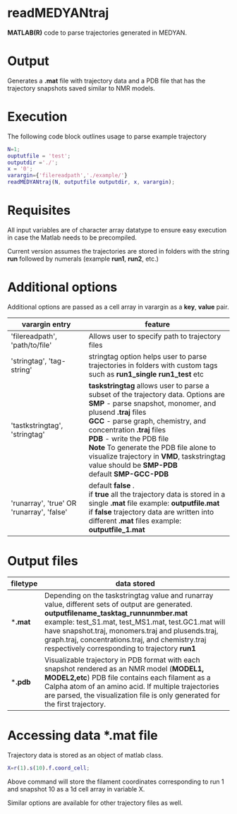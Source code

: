 # readMEDYANtraj
**MATLAB(R)** code to parse trajectories generated in MEDYAN.

# Output
Generates a **.mat** file with trajectory data and a PDB file that has the trajectory snapshots saved similar to NMR models.

# Execution 

The following code block outlines usage to parse example trajectory

```matlab
N=1;
ouptutfile = 'test';
outputdir ='./';
x = '0';
varargin={'filereadpath','./example/'}
readMEDYANtraj(N, outputfile outputdir, x, varargin);
```

# Requisites

All input variables are of character array datatype to ensure easy execution in case the Matlab needs to be precompiled.

Current version assumes the trajectories are stored in folders with the string **run** followed by numerals (example **run1**, **run2**, etc.)

# Additional options

Additional options are passed as a cell array in varargin as a **key**, **value** pair. 

| varargin entry                             | feature                                                      |
| ------------------------------------------ | ------------------------------------------------------------ |
| 'filereadpath', 'path/to/file'             | Allows user to specify path to trajectory files              |
| 'stringtag', 'tag-string'                  | stringtag option helps user to parse trajectories in folders with custom tags such as **run1_single** **run1_test** etc |
| 'tastkstringtag', 'stringtag'              | **taskstringtag** allows user to parse a subset of the trajectory data. Options are<br />**SMP** - parse snapshot, monomer, and plusend **.traj** files<br />**GCC** - parse graph, chemistry, and concentration **.traj** files<br />**PDB** - write the PDB file <br />**Note** To generate the PDB file alone to visualize trajectory in **VMD**, taskstringtag value should be **SMP-PDB** <br />default **SMP-GCC-PDB** |
| 'runarray', 'true'  OR 'runarray', 'false' | default **false** .<br />if **true** all the trajectory data is stored in a single **.mat** file example: **outputfile.mat** <br />if **false** trajectory data are written into different **.mat** files example: **outputfile_1.mat** <br /> |

# Output files

| filetype  | data stored                                                  |
| --------- | ------------------------------------------------------------ |
| ***.mat** | Depending on the taskstringtag value and runarray value, different sets of output are generated.<br />**outputfilename_tasktag_runnunmber.mat**<br />example: test_S1.mat, test_MS1.mat, test.GC1.mat will have snapshot.traj, monomers.traj and plusends.traj, graph.traj, concentrations.traj, and chemistry.traj respectively corresponding to trajectory **run1** |
| ***.pdb** | Visualizable trajectory in PDB format with each snapshot rendered as an NMR model (**MODEL1, MODEL2,etc**) PDB file contains each filament as a Calpha atom of an amino acid. If multiple trajectories are parsed, the visualization file is only generated for the first trajectory. |

# Accessing data ***.mat** file

Trajectory data is stored as an object of matlab class. 

``` matlab
X=r(1).s(10).f.coord_cell;
```

Above command will store the filament coordinates  corresponding to run 1 and snapshot 10 as a 1d cell array in variable X.

Similar options are available for other trajectory files as well.
